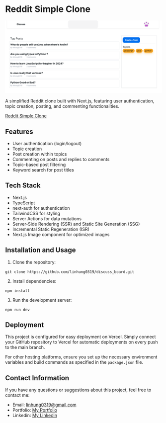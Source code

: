 # Reddit Simple Clone

![image](./discuss.PNG)

A simplified Reddit clone built with Next.js, featuring user authentication, topic creation, posting, and commenting functionalities.

[Reddit Simple Clone](https://linhung0319-discuss-board.vercel.app/)

## Features

- User authentication (login/logout)
- Topic creation
- Post creation within topics
- Commenting on posts and replies to comments
- Topic-based post filtering
- Keyword search for post titles

## Tech Stack

- Next.js
- TypeScript
- next-auth for authentication
- TailwindCSS for styling
- Server Actions for data mutations
- Server-Side Rendering (SSR) and Static Site Generation (SSG)
- Incremental Static Regeneration (ISR)
- Next.js Image component for optimized images

## Installation and Usage

1. Clone the repository:

```
git clone https://github.com/linhung0319/discuss_board.git
```

2. Install dependencies:

```
npm install
```

3. Run the development server:

```
npm run dev
```

## Deployment

This project is configured for easy deployment on Vercel. Simply connect your GitHub repository to Vercel for automatic deployments on every push to the main branch.

For other hosting platforms, ensure you set up the necessary environment variables and build commands as specified in the `package.json` file.

## Contact Information
If you have any questions or suggestions about this project, feel free to contact me:
- Email: linhung0319@gmail.com
- Portfolio: [My Portfolio](https://linhung0319.vercel.app/)
- Linkedin: [My Linkedin](https://www.linkedin.com/in/hung-lin/)